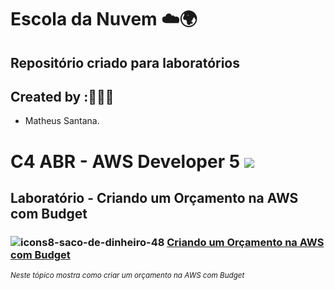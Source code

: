 # Escola da Nuvem ☁️🌍

## Repositório criado para laboratórios 

## Created by :🙋🏾‍♂️

- Matheus Santana.

# C4 ABR - AWS Developer 5 <img src="https://img.shields.io/badge/Em%20Andamento-8A2BE2"/>

## Laboratório - Criando um Orçamento na AWS com Budget

### ![icons8-saco-de-dinheiro-48](https://github.com/user-attachments/assets/c4ff86df-6a28-493a-99bb-94c284fa2bde) [Criando um Orçamento na AWS com Budget](https://github.com/maathewssantana/aws-cloud-developer-dva-c02/blob/main/labs/Laborat%C3%B3rio%20-%20Criando%20um%20Or%C3%A7amento%20na%20AWS%20com%20Budget.md)

<sub> _Neste tópico mostra como criar um orçamento na AWS com Budget_ </sub>
